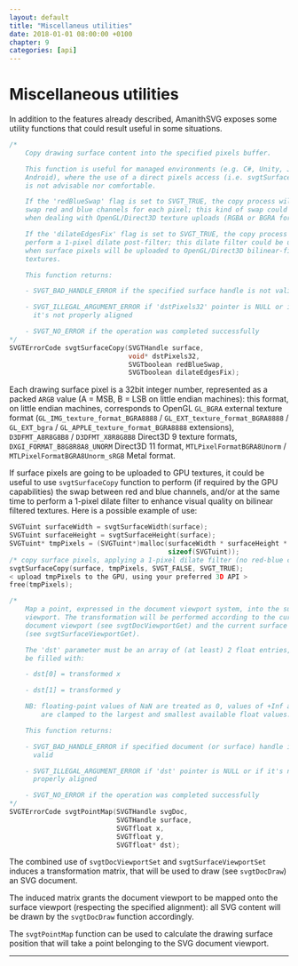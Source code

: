 ```yaml
---
layout: default
title: "Miscellaneus utilities"
date: 2018-01-01 08:00:00 +0100
chapter: 9
categories: [api]
---
```


# Miscellaneous utilities

In addition to the features already described, AmanithSVG exposes some utility functions that could result useful in some situations.

```c
/*
    Copy drawing surface content into the specified pixels buffer.

    This function is useful for managed environments (e.g. C#, Unity, Java,
    Android), where the use of a direct pixels access (i.e. svgtSurfacePixels)
    is not advisable nor comfortable.

    If the 'redBlueSwap' flag is set to SVGT_TRUE, the copy process will also
    swap red and blue channels for each pixel; this kind of swap could be useful
    when dealing with OpenGL/Direct3D texture uploads (RGBA or BGRA formats).

    If the 'dilateEdgesFix' flag is set to SVGT_TRUE, the copy process will also
    perform a 1-pixel dilate post-filter; this dilate filter could be useful
    when surface pixels will be uploaded to OpenGL/Direct3D bilinear-filtered
    textures.

    This function returns:

    - SVGT_BAD_HANDLE_ERROR if the specified surface handle is not valid

    - SVGT_ILLEGAL_ARGUMENT_ERROR if 'dstPixels32' pointer is NULL or if
      it's not properly aligned

    - SVGT_NO_ERROR if the operation was completed successfully
*/
SVGTErrorCode svgtSurfaceCopy(SVGTHandle surface,
                              void* dstPixels32,
                              SVGTboolean redBlueSwap,
                              SVGTboolean dilateEdgesFix);
```

Each drawing surface pixel is a 32bit integer number, represented as a packed `ARGB` value (A = MSB, B = LSB on little endian machines): this format, on little endian machines, corresponds to OpenGL `GL_BGRA` external texture format (`GL_IMG_texture_format_BGRA8888` / `GL_EXT_texture_format_BGRA8888` / `GL_EXT_bgra` / `GL_APPLE_texture_format_BGRA8888` extensions), `D3DFMT_A8R8G8B8` / `D3DFMT_X8R8G8B8` Direct3D 9 texture formats, `DXGI_FORMAT_B8G8R8A8_UNORM` Direct3D 11 format, `MTLPixelFormatBGRA8Unorm` / `MTLPixelFormatBGRA8Unorm_sRGB` Metal format.

If surface pixels are going to be uploaded to GPU textures, it could be useful to use `svgtSurfaceCopy` function to perform (if required by the GPU capabilities) the swap between red and blue channels, and/or at the same time to perform a 1-pixel dilate filter to enhance visual quality on bilinear filtered textures. Here is a possible example of use:

```c
SVGTuint surfaceWidth = svgtSurfaceWidth(surface);
SVGTuint surfaceHeight = svgtSurfaceHeight(surface);
SVGTuint* tmpPixels = (SVGTuint*)malloc(surfaceWidth * surfaceHeight *
                                        sizeof(SVGTuint));
/* copy surface pixels, applying a 1-pixel dilate filter (no red-blue channels swap) */
svgtSurfaceCopy(surface, tmpPixels, SVGT_FALSE, SVGT_TRUE);
< upload tmpPixels to the GPU, using your preferred 3D API >
free(tmpPixels);
```

```c
/*
    Map a point, expressed in the document viewport system, into the surface
    viewport. The transformation will be performed according to the current
    document viewport (see svgtDocViewportGet) and the current surface viewport
    (see svgtSurfaceViewportGet).

    The 'dst' parameter must be an array of (at least) 2 float entries, it will
    be filled with:

    - dst[0] = transformed x

    - dst[1] = transformed y

    NB: floating-point values of NaN are treated as 0, values of +Inf and -Inf
        are clamped to the largest and smallest available float values.

    This function returns:

    - SVGT_BAD_HANDLE_ERROR if specified document (or surface) handle is not
      valid

    - SVGT_ILLEGAL_ARGUMENT_ERROR if 'dst' pointer is NULL or if it's not
      properly aligned

    - SVGT_NO_ERROR if the operation was completed successfully
*/
SVGTErrorCode svgtPointMap(SVGTHandle svgDoc,
                           SVGTHandle surface,
                           SVGTfloat x,
                           SVGTfloat y,
                           SVGTfloat* dst);
```

The combined use of `svgtDocViewportSet` and `svgtSurfaceViewportSet` induces a transformation matrix, that will be used to draw (see `svgtDocDraw`) an SVG document.

The induced matrix grants the document viewport to be mapped onto the surface viewport (respecting the specified alignment): all SVG content will be drawn by the `svgtDocDraw` function accordingly.

The `svgtPointMap` function can be used to calculate the drawing surface position that will take a point belonging to the SVG document viewport.

---

